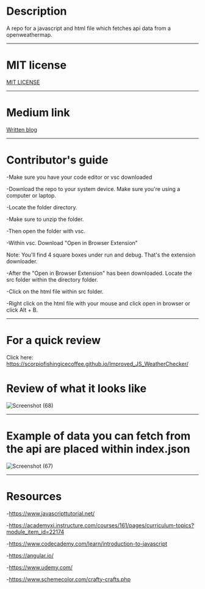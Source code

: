 
<h1> Description </h1>

A repo for a javascript and html file which fetches api data from a openweathermap.

--------------

# MIT license
<a href="https://github.com/scorpiofishingicecoffee/Improved_JS_WeatherChecker/blob/cdc7499fa5c0abd361dabb5836d6035aa3346c19/LICENSE"> MIT LICENSE </a>

--------------
# Medium link

<a href="https://medium.com/@seriouslydudelma/re-submitted-javascript-proj-1b146c8434a3" target="_blank"> Written blog </a>

---------------------

# Contributor's guide

-Make sure you have your code editor or vsc downloaded

-Download the repo to your system device. Make sure you're using a computer or laptop.

-Locate the folder directory.

-Make sure to unzip the folder.

-Then open the folder with vsc.

-Within vsc. Download "Open in Browser Extension"

Note: You'll find 4 square boxes under run and debug. That's the extension downloader.

-After the "Open in Browser Extension" has been downloaded. Locate the src folder within the directory folder.

-Click on the html file within src folder.

-Right click on the html file with your mouse and click open in browser or click Alt + B. 

-----------------------------

# For a quick review

Click here:
https://scorpiofishingicecoffee.github.io/Improved_JS_WeatherChecker/

# Review of what it looks like

![Screenshot (68)](https://user-images.githubusercontent.com/105265074/191733440-504a8706-1902-4136-8516-dea53efcc719.png)

--------------------------

# Example of data you can fetch from the api are placed within index.json

![Screenshot (67)](https://user-images.githubusercontent.com/105265074/191733256-b28c7e40-0574-455c-99c4-a87485156bc5.png)

----------------

# Resources

-https://www.javascripttutorial.net/

-https://academyxi.instructure.com/courses/161/pages/curriculum-topics?module_item_id=22174

-https://www.codecademy.com/learn/introduction-to-javascript

-https://angular.io/

-https://www.udemy.com/

-https://www.schemecolor.com/crafty-crafts.php

